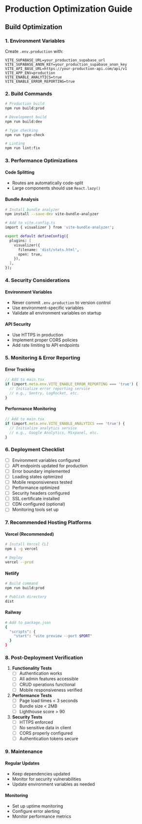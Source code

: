 # Production Optimization Guide

## Build Optimization

### 1. Environment Variables
Create `.env.production` with:
```env
VITE_SUPABASE_URL=your_production_supabase_url
VITE_SUPABASE_ANON_KEY=your_production_supabase_anon_key
VITE_API_BASE_URL=https://your-production-api.com/api/v1
VITE_APP_ENV=production
VITE_ENABLE_ANALYTICS=true
VITE_ENABLE_ERROR_REPORTING=true
```

### 2. Build Commands
```bash
# Production build
npm run build:prod

# Development build
npm run build:dev

# Type checking
npm run type-check

# Linting
npm run lint:fix
```

### 3. Performance Optimizations

#### Code Splitting
- Routes are automatically code-split
- Large components should use `React.lazy()`

#### Bundle Analysis
```bash
# Install bundle analyzer
npm install --save-dev vite-bundle-analyzer

# Add to vite.config.ts
import { visualizer } from 'vite-bundle-analyzer';

export default defineConfig({
  plugins: [
    visualizer({
      filename: 'dist/stats.html',
      open: true,
    }),
  ],
});
```

### 4. Security Considerations

#### Environment Variables
- Never commit `.env.production` to version control
- Use environment-specific variables
- Validate all environment variables on startup

#### API Security
- Use HTTPS in production
- Implement proper CORS policies
- Add rate limiting to API endpoints

### 5. Monitoring & Error Reporting

#### Error Tracking
```typescript
// Add to main.tsx
if (import.meta.env.VITE_ENABLE_ERROR_REPORTING === 'true') {
  // Initialize error reporting service
  // e.g., Sentry, LogRocket, etc.
}
```

#### Performance Monitoring
```typescript
// Add to main.tsx
if (import.meta.env.VITE_ENABLE_ANALYTICS === 'true') {
  // Initialize analytics service
  // e.g., Google Analytics, Mixpanel, etc.
}
```

### 6. Deployment Checklist

- [ ] Environment variables configured
- [ ] API endpoints updated for production
- [ ] Error boundary implemented
- [ ] Loading states optimized
- [ ] Mobile responsiveness tested
- [ ] Performance optimized
- [ ] Security headers configured
- [ ] SSL certificate installed
- [ ] CDN configured (optional)
- [ ] Monitoring tools set up

### 7. Recommended Hosting Platforms

#### Vercel (Recommended)
```bash
# Install Vercel CLI
npm i -g vercel

# Deploy
vercel --prod
```

#### Netlify
```bash
# Build command
npm run build:prod

# Publish directory
dist
```

#### Railway
```bash
# Add to package.json
{
  "scripts": {
    "start": "vite preview --port $PORT"
  }
}
```

### 8. Post-Deployment Verification

1. **Functionality Tests**
   - [ ] Authentication works
   - [ ] All admin features accessible
   - [ ] CRUD operations functional
   - [ ] Mobile responsiveness verified

2. **Performance Tests**
   - [ ] Page load times < 3 seconds
   - [ ] Bundle size < 2MB
   - [ ] Lighthouse score > 90

3. **Security Tests**
   - [ ] HTTPS enforced
   - [ ] No sensitive data in client
   - [ ] CORS properly configured
   - [ ] Authentication tokens secure

### 9. Maintenance

#### Regular Updates
- Keep dependencies updated
- Monitor for security vulnerabilities
- Update environment variables as needed

#### Monitoring
- Set up uptime monitoring
- Configure error alerting
- Monitor performance metrics 